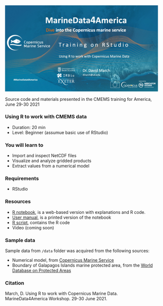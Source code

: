 
![](https://raw.githubusercontent.com/dmarch/Rworkshop-MarineData4America/main/img/header.jpeg)


Source code and materials presented in the CMEMS training for America, June 29-30 2021

### Using R to work with CMEMS data
* Duration: 20 min
* Level: Beginner (assumue basic use of RStudio)

### You will learn to
* Import and inspect NetCDF files
* Visualize and analyze gridded products
* Extract values from a numerical model

### Requirements
* RStudio

### Resources
* [R notebook](https://dmarch.github.io/Rworkshop-MarineData4America/), is a web-based version with explanations and R code.
* [User manual](https://github.com/dmarch/Rworkshop-MarineData4America/raw/main/tutorial.pdf), is a printed version of the notebook
* [R script](https://github.com/dmarch/Rworkshop-MarineData4America/blob/main/R/tutorial.R), contains the R code
* Video (coming soon)


### Sample data

Sample data from `/data` folder was acquired from the following sources:

* Numerical model, from [Copernicus Marine Service](https://marine.copernicus.eu/)
* Boundary of Galapagos Islands marine protected area, from the [World Database on Protected Areas](www.protectedplanet.net) 


### Citation

March, D. Using R to work with Copernicus Marine Data. MarineData4America Workshop. 29-30 June 2021.
